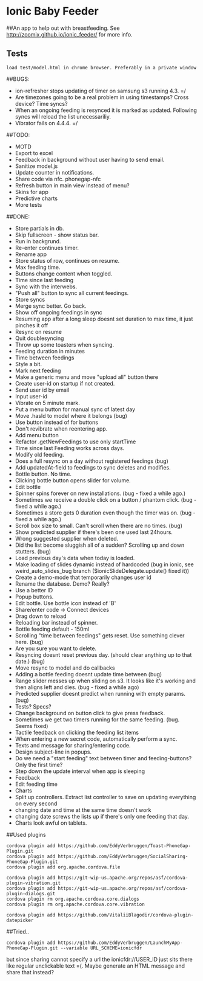 Ionic Baby Feeder
=====================

##An app to help out with breastfeeding. See http://zoomix.github.io/ionic_feeder/ for more info.

## Tests

    load test/model.html in chrome browser. Preferably in a private window


##BUGS:
* ion-refresher stops updating of timer on samsung s3 running 4.3. =/
* Are timezones going to be a real problem in using timestamps? Cross device? Time syncs?
* When an ongoing feeding is resynced it is marked as updated. Following syncs will reload the list unecessariliy. 
* Vibrator fails on 4.4.4. =/

##TODO:
* MOTD
* Export to excel
* Feedback in background without user having to send email.
* Sanitize model.js
* Update counter in notifications.
* Share code via nfc. phonegap-nfc
* Refresh button in main view instead of menu?
* Skins for app
* Predictive charts
* More tests


##DONE:
* Store partials in db.
* Skip fullscreen - show status bar.
* Run in backgrund.
* Re-enter continues timer.
* Rename app
* Store status of row, continues on resume.
* Max feeding time.
* Buttons change content when toggled.
* Time since last feeding
* Sync with the interwebs.
* "Push all" button to sync all current feedings.
* Store syncs
* Merge sync better. Go back. 
* Show off ongoing feedings in sync
* Resuming app after a long sleep doesnt set duration to max time, it just pinches it off
* Resync on resume
* Quit doublesyncing
* Throw up some toasters when syncing.
* Feeding duration in minutes
* Time between feedings
* Style a bit.
* Mark next feeding
* Make a generic menu and move "upload all" button there
* Create user-id on startup if not created.
* Send user id by email
* Input user-id
* Vibrate on 5 minute mark.
* Put a menu button for manual sync of latest day
* Move .hasId to model where it belongs (bug)
* Use button instead of <a> for buttons
* Don't revibrate when reentering app.
* Add menu button
* Refactor .getNewFeedings to use only startTime
* Time since last Feeding works across days.
* Modify old feeding.
* Does a full resync on a day without registered feedings (bug)
* Add updatedAt-field to feedings to sync deletes and modifies.
* Bottle button. No time.
* Clicking bottle button opens slider for volume.
* Edit bottle
* Spinner spins forever on new installations. (bug - fixed a while ago.)
* Sometimes we receive a double click on a button / phantom click. (bug - fixed a while ago.)
* Sometimes a store gets 0 duration even though the timer was on. (bug - fixed a while ago.)
* Scroll box size to small. Can't scroll when there are no times. (bug)
* Show predicted supplier if there's been one used last 24hours.
* Wrong suggested supplier when deleted.
* Did the list become sluggish all of a sudden? Scrolling up and down stutters. (bug)
* Load previous day's data when today is loaded.
* Make loading of slides dynamic instead of hardcoded (bug in ionic, see weird_auto_slides_bug branch ($ionicSlideDelegate.update() fixed it))
* Create a demo-mode that temporarily changes user id
* Rename the database. Demo? Really?
* Use a better ID
* Popup buttons.
* Edit bottle. Use bottle icon instead of 'B'
* Share/enter code -> Connect devices
* Drag down to reload
* Reloading bar instead of spinner.
* Bottle feeding default - 150ml
* Scrolling "time between feedings" gets reset. Use something clever here. (bug)
* Are you sure you want to delete.
* Resyncing doesnt reset previous day. (should clear anything up to that date.) (bug)
* Move resync to model and do callbacks
* Adding a bottle feeding doesnt update time between (bug)
* Range slider messes up when sliding on s3. It looks like it's working and then aligns left and dies. (bug - fixed a while ago)
* Predicted supplier doesnt predict when running with empty params. (bug)
* Tests? Specs?
* Change background on button click to give press feedback.
* Sometimes we get two timers running for the same feeding. (bug. Seems fixed)
* Tactile feedback on clicking the feeding list items
* When entering a new secret code, automatically perform a sync.
* Texts and message for sharing/entering code. 
* Design subject-line in popups.
* Do we need a "start feeding" text between timer and feeding-buttons? Only the first time?
* Step down the update interval when app is sleeping
* Feedback
* Edit feeding time
* Charts
* Split up controllers. Extract list controller to save on updating everything on every second
* changing date and time at the same time doesn't work
* changing date screws the lists up if there's only one feeding that day.
* Charts look awful on tablets.


##Used plugins

    cordova plugin add https://github.com/EddyVerbruggen/Toast-PhoneGap-Plugin.git
    cordova plugin add https://github.com/EddyVerbruggen/SocialSharing-PhoneGap-Plugin.git
    cordova plugin add org.apache.cordova.file

    cordova plugin add https://git-wip-us.apache.org/repos/asf/cordova-plugin-vibration.git
    cordova plugin add https://git-wip-us.apache.org/repos/asf/cordova-plugin-dialogs.git
    cordova plugin rm org.apache.cordova.core.dialogs
    cordova plugin rm org.apache.cordova.core.vibration

    cordova plugin add https://github.com/VitaliiBlagodir/cordova-plugin-datepicker

##Tried..

    cordova plugin add https://github.com/EddyVerbruggen/LaunchMyApp-PhoneGap-Plugin.git --variable URL_SCHEME=ionicfdr  

but since sharing cannot specify a url the ionicfdr://USER_ID just sits there like regular unclickable text =(. Maybe generate an HTML message and share that instead?
